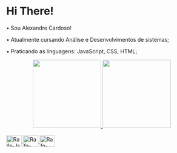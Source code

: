 # Hi There! 

• Sou Alexandre Cardoso!
 
• Atualmente cursando Análise e Desenvolvimentos de sistemas;

• Praticando as linguagens: JavaScript, CSS, HTML;

<div align="center">
  <a href="https://github.com/Alexandre-Cardos0">
  <img height="180em" src="https://github-readme-stats.vercel.app/api?username=Alexandre-Cardos0&show_icons=true&theme=dark&include_all_commits=true&count_private=true"/>
  <img height="180em" src="https://github-readme-stats.vercel.app/api/top-langs/?username=Alexandre-Cardos0&layout=compact&langs_count=7&theme=dark"/>
</div>

<div style="display: inline_block"><br>
  <img align="center" alt="Rafa-Js" height="30" width="40" src="https://icongr.am/devicon/javascript-plain.svg?size=127&color=ffffff">
  <img align="center" alt="Rafa-HTML" height="30" width="40" src="https://icongr.am/devicon/html5-plain-wordmark.svg?size=127&color=ffffff">
  <img align="center" alt="Rafa-CSS" height="30" width="40" src="https://icongr.am/devicon/css3-plain-wordmark.svg?size=127&color=ffffff">
</div> 

##


